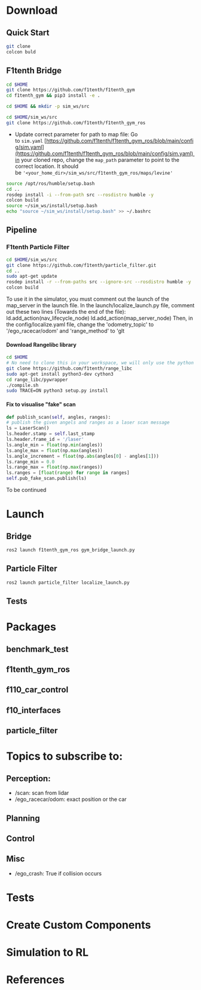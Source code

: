 # Download
## Quick Start
```bash
git clone
colcon buld
```
## F1tenth Bridge
```bash
cd $HOME
git clone https://github.com/f1tenth/f1tenth_gym
cd f1tenth_gym && pip3 install -e .

cd $HOME && mkdir -p sim_ws/src

cd $HOME/sim_ws/src
git clone https://github.com/f1tenth/f1tenth_gym_ros
```
- Update correct parameter for path to map file: Go to `sim.yaml` [https://github.com/f1tenth/f1tenth_gym_ros/blob/main/config/sim.yaml](https://github.com/f1tenth/f1tenth_gym_ros/blob/main/config/sim.yaml) in your cloned repo, change the `map_path` parameter to point to the correct location. It should be `'<your_home_dir>/sim_ws/src/f1tenth_gym_ros/maps/levine'`
```bash
source /opt/ros/humble/setup.bash
cd ..
rosdep install -i --from-path src --rosdistro humble -y
colcon build
source ~/sim_ws/install/setup.bash
echo "source ~/sim_ws/install/setup.bash" >> ~/.bashrc
```
## Pipeline 
### F1tenth Particle Filter
```bash
cd $HOME/sim_ws/src
git clone https://github.com/f1tenth/particle_filter.git
cd ..
sudo apt-get update
rosdep install -r --from-paths src --ignore-src --rosdistro humble -y
colcon build
```
To use it in the simulator, you must comment out the launch of the map_server in the launch file. In the launch/localize_launch.py ​​file, comment out these two lines (Towards the end of the file):
    ld.add_action(nav_lifecycle_node)
    ld.add_action(map_server_node)
Then, in the config/localize.yaml file, change the 'odometry_topic' to '/ego_racecar/odom' and 'range_method' to 'glt
#### Download Rangelibc library
```bash
cd $HOME
# No need to clone this in your workspace, we will only use the python wrapper
git clone https://github.com/f1tenth/range_libc
sudo apt-get install python3-dev cython3
cd range_libc/pywrapper
./compile.sh
sudo TRACE=ON python3 setup.py install
```
#### Fix to visualise "fake" scan

```python
def publish_scan(self, angles, ranges):
# publish the given angels and ranges as a laser scan message
ls = LaserScan()
ls.header.stamp = self.last_stamp
ls.header.frame_id = '/laser'
ls.angle_min = float(np.min(angles))
ls.angle_max = float(np.max(angles))
ls.angle_increment = float(np.abs(angles[0] - angles[1]))
ls.range_min = 0.0
ls.range_max = float(np.max(ranges))
ls.ranges = [float(range) for range in ranges]
self.pub_fake_scan.publish(ls)
```
To be continued

# Launch
## Bridge
```bash
ros2 launch f1tenth_gym_ros gym_bridge_launch.py
```
## Particle Filter
```bash
ros2 launch particle_filter localize_launch.py
```
## Tests
# Packages
## benchmark_test
## f1tenth_gym_ros
## f110_car_control
## f10_interfaces
## particle_filter
# Topics to subscribe to:
## Perception:
- /scan: scan from lidar
- /ego_racecar/odom: exact position or the car
## Planning
## Control
## Misc
- /ego_crash: True if collision occurs

# Tests
## 
# Create Custom Components
# Simulation to RL
# References

